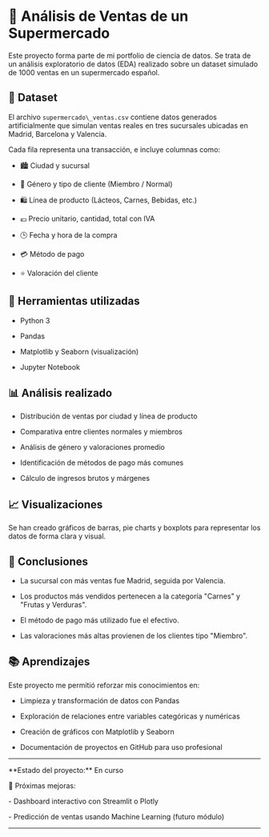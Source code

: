 # 🛒 Análisis de Ventas de un Supermercado



Este proyecto forma parte de mi portfolio de ciencia de datos. Se trata de un análisis exploratorio de datos (EDA) realizado sobre un dataset simulado de 1000 ventas en un supermercado español.



## 📁 Dataset



El archivo `supermercado\_ventas.csv` contiene datos generados artificialmente que simulan ventas reales en tres sucursales ubicadas en Madrid, Barcelona y Valencia.  

Cada fila representa una transacción, e incluye columnas como:



- 🏙️ Ciudad y sucursal

- 👤 Género y tipo de cliente (Miembro / Normal)

- 🛍️ Línea de producto (Lácteos, Carnes, Bebidas, etc.)

- 💶 Precio unitario, cantidad, total con IVA

- 🕒 Fecha y hora de la compra

- 💳 Método de pago

- ⭐ Valoración del cliente



## 🧪 Herramientas utilizadas



- Python 3

- Pandas

- Matplotlib y Seaborn (visualización)

- Jupyter Notebook



## 📊 Análisis realizado



- Distribución de ventas por ciudad y línea de producto

- Comparativa entre clientes normales y miembros

- Análisis de género y valoraciones promedio

- Identificación de métodos de pago más comunes

- Cálculo de ingresos brutos y márgenes



## 📈 Visualizaciones



Se han creado gráficos de barras, pie charts y boxplots para representar los datos de forma clara y visual.



## 📌 Conclusiones



- La sucursal con más ventas fue Madrid, seguida por Valencia.

- Los productos más vendidos pertenecen a la categoría "Carnes" y "Frutas y Verduras".

- El método de pago más utilizado fue el efectivo.

- Las valoraciones más altas provienen de los clientes tipo "Miembro".



## 📚 Aprendizajes



Este proyecto me permitió reforzar mis conocimientos en:

- Limpieza y transformación de datos con Pandas

- Exploración de relaciones entre variables categóricas y numéricas

- Creación de gráficos con Matplotlib y Seaborn

- Documentación de proyectos en GitHub para uso profesional



---



\*\*Estado del proyecto:\*\* En curso  

📌 Próximas mejoras:

\- Dashboard interactivo con Streamlit o Plotly

\- Predicción de ventas usando Machine Learning (futuro módulo)



---



